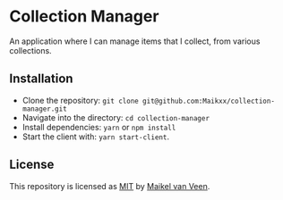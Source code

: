 # Collection Manager

An application where I can manage items that I collect, from various collections.

## Installation

* Clone the repository: `git clone git@github.com:Maikxx/collection-manager.git`
* Navigate into the directory: `cd collection-manager`
* Install dependencies: `yarn` or `npm install`
* Start the client with: `yarn start-client`.

## License

This repository is licensed as [MIT](LICENSE) by [Maikel van Veen](https://github.com/maikxx).